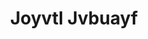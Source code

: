 ---
ee_id_thing: '4415'
site: '1'
type: '2'
inv_num: 2013-226
url: 2013-226-joyvtl-jvbuayf
title: Joyvtl Jvbuayf
year: '2013'
display_year: '2013'
medium: Real audio file
dims: ''
pitch: Compressed the OPN track as real audio.&nbsp;
ps: ''
live_url: ''
related: ''
youtube: ''
related_code: ''
imgs: opn-2013-x-digital-database-ih.jpg
subheading: ''
download: ''
add_credit: OPN
commission: ''
layout: things-i-made
---